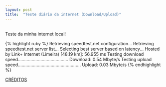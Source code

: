 ```yaml
---
layout: post
title:  "Teste diário da internet (Download/Upload)"
---
```

<br />
Teste da minha internet local!  <br />

{% highlight ruby %}
Retrieving speedtest.net configuration...
Retrieving speedtest.net server list...
Selecting best server based on latency...
Hosted by Link+ Internet (Limeira) [48.19 km]: 56.955 ms
Testing download speed........................................
Download: 0.54 Mbyte/s
Testing upload speed..................................................
Upload: 0.03 Mbyte/s
{% endhighlight %}

[CRÉDITOS](https://github.com/sivel/speedtest-cli/)

